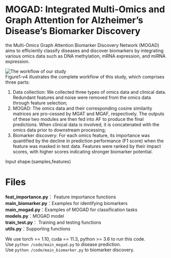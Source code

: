 # MOGAD: Integrated Multi-Omics and Graph Attention for Alzheimer’s Disease’s Biomarker Discovery 
the Multi-Omics Graph Attention Biomarker Discovery Network (MOGAD) aims to efficiently classify diseases and discover biomarkers by integrating various omics data such as DNA methylation, mRNA expression, and miRNA expression.  

![The workflow of our study](Figure1-v4.tiff)  
Figure1-v4 illustrates the complete workflow of this study, which comprises three parts:  
1) Data collection: We collected three types of omics data and clinical data. Redundant features and noise were removed from the omics data through feature selection;   
2) MOGAD: The omics data and their corresponding cosine similarity matrices are pro-cessed by MGAT and MGAF, respectively. The outputs of these two modules are then fed into AF to produce the final predictions. When clinical data is involved, it is concatenated with the omics data prior to downstream processing;   
3) Biomarker discovery: For each omics feature, its importance was quantified by the decline in prediction performance (F1 score) when the feature was masked in test data. Features were ranked by their impact scores, with higher scores indicating stronger biomarker potential.
  
Input shape:(samples,features)
# Files
**feat_importance.py**： Feature importance functions  
**main_biomarker.py**：Examples for identifying biomarkers   
**main_mogad.py**：Examples of MOGAD for classification tasks  
**models.py**：MOGAD model  
**train_test.py**： Training and testing functions  
**utils.py**：Supporting functions   
  
 We use torch == 1.10, cuda == 11.3, python >= 3.6 to run this code.  
 Use `python /code/main_mogad.py` to disease prediction.  
 Use `python /code/main_biomarker.py` to biomarker discovery.
